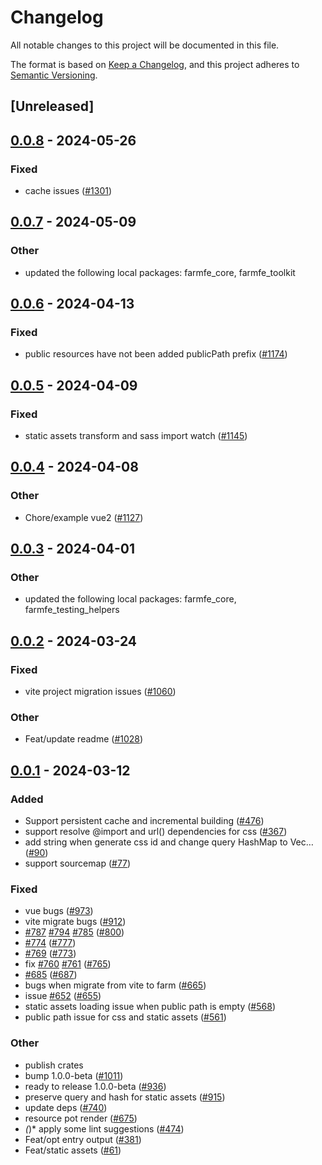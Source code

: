 # Changelog
All notable changes to this project will be documented in this file.

The format is based on [Keep a Changelog](https://keepachangelog.com/en/1.0.0/),
and this project adheres to [Semantic Versioning](https://semver.org/spec/v2.0.0.html).

## [Unreleased]

## [0.0.8](https://github.com/farm-fe/farm/compare/farmfe_plugin_static_assets-v0.0.7...farmfe_plugin_static_assets-v0.0.8) - 2024-05-26

### Fixed
- cache issues ([#1301](https://github.com/farm-fe/farm/pull/1301))

## [0.0.7](https://github.com/farm-fe/farm/compare/farmfe_plugin_static_assets-v0.0.6...farmfe_plugin_static_assets-v0.0.7) - 2024-05-09

### Other
- updated the following local packages: farmfe_core, farmfe_toolkit

## [0.0.6](https://github.com/farm-fe/farm/compare/farmfe_plugin_static_assets-v0.0.5...farmfe_plugin_static_assets-v0.0.6) - 2024-04-13

### Fixed
- public resources have not been added publicPath prefix ([#1174](https://github.com/farm-fe/farm/pull/1174))

## [0.0.5](https://github.com/farm-fe/farm/compare/farmfe_plugin_static_assets-v0.0.4...farmfe_plugin_static_assets-v0.0.5) - 2024-04-09

### Fixed
- static assets transform and sass import watch ([#1145](https://github.com/farm-fe/farm/pull/1145))

## [0.0.4](https://github.com/farm-fe/farm/compare/farmfe_plugin_static_assets-v0.0.3...farmfe_plugin_static_assets-v0.0.4) - 2024-04-08

### Other
- Chore/example vue2 ([#1127](https://github.com/farm-fe/farm/pull/1127))

## [0.0.3](https://github.com/farm-fe/farm/compare/farmfe_plugin_static_assets-v0.0.2...farmfe_plugin_static_assets-v0.0.3) - 2024-04-01

### Other
- updated the following local packages: farmfe_core, farmfe_testing_helpers

## [0.0.2](https://github.com/farm-fe/farm/compare/farmfe_plugin_static_assets-v0.0.1...farmfe_plugin_static_assets-v0.0.2) - 2024-03-24

### Fixed
- vite project migration issues ([#1060](https://github.com/farm-fe/farm/pull/1060))

### Other
- Feat/update readme ([#1028](https://github.com/farm-fe/farm/pull/1028))

## [0.0.1](https://github.com/farm-fe/farm/releases/tag/farmfe_plugin_static_assets-v0.0.1) - 2024-03-12

### Added
- Support persistent cache and incremental building ([#476](https://github.com/farm-fe/farm/pull/476))
- support resolve @import and url() dependencies for css ([#367](https://github.com/farm-fe/farm/pull/367))
- add string when generate css id and change query HashMap to Vec… ([#90](https://github.com/farm-fe/farm/pull/90))
- support sourcemap ([#77](https://github.com/farm-fe/farm/pull/77))

### Fixed
- vue bugs ([#973](https://github.com/farm-fe/farm/pull/973))
- vite migrate bugs ([#912](https://github.com/farm-fe/farm/pull/912))
- [#787](https://github.com/farm-fe/farm/pull/787) [#794](https://github.com/farm-fe/farm/pull/794) [#785](https://github.com/farm-fe/farm/pull/785) ([#800](https://github.com/farm-fe/farm/pull/800))
- [#774](https://github.com/farm-fe/farm/pull/774) ([#777](https://github.com/farm-fe/farm/pull/777))
- [#769](https://github.com/farm-fe/farm/pull/769) ([#773](https://github.com/farm-fe/farm/pull/773))
- fix [#760](https://github.com/farm-fe/farm/pull/760) [#761](https://github.com/farm-fe/farm/pull/761) ([#765](https://github.com/farm-fe/farm/pull/765))
- [#685](https://github.com/farm-fe/farm/pull/685) ([#687](https://github.com/farm-fe/farm/pull/687))
- bugs when migrate from vite to farm ([#665](https://github.com/farm-fe/farm/pull/665))
- issue [#652](https://github.com/farm-fe/farm/pull/652) ([#655](https://github.com/farm-fe/farm/pull/655))
- static assets loading issue when public path is empty ([#568](https://github.com/farm-fe/farm/pull/568))
- public path issue for css and static assets ([#561](https://github.com/farm-fe/farm/pull/561))

### Other
- publish crates
- bump 1.0.0-beta ([#1011](https://github.com/farm-fe/farm/pull/1011))
- ready to release 1.0.0-beta ([#936](https://github.com/farm-fe/farm/pull/936))
- preserve query and hash for static assets ([#915](https://github.com/farm-fe/farm/pull/915))
- update deps ([#740](https://github.com/farm-fe/farm/pull/740))
- resource pot render ([#675](https://github.com/farm-fe/farm/pull/675))
- *(*)* apply some lint suggestions ([#474](https://github.com/farm-fe/farm/pull/474))
- Feat/opt entry output ([#381](https://github.com/farm-fe/farm/pull/381))
- Feat/static assets ([#61](https://github.com/farm-fe/farm/pull/61))
